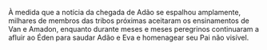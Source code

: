 ﻿À medida que a notícia da chegada de Adão se espalhou amplamente, milhares de membros das tribos próximas aceitaram os ensinamentos de Van e Amadon, enquanto durante meses e meses peregrinos continuaram a afluir ao Éden para saudar Adão e Eva e homenagear seu Pai não visível.